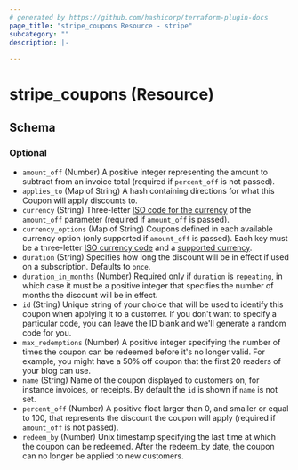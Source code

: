 ```yaml
---
# generated by https://github.com/hashicorp/terraform-plugin-docs
page_title: "stripe_coupons Resource - stripe"
subcategory: ""
description: |-
  
---
```


# stripe_coupons (Resource)





<!-- schema generated by tfplugindocs -->
## Schema

### Optional

- `amount_off` (Number) A positive integer representing the amount to subtract from an invoice total (required if `percent_off` is not passed).
- `applies_to` (Map of String) A hash containing directions for what this Coupon will apply discounts to.
- `currency` (String) Three-letter [ISO code for the currency](https://stripe.com/docs/currencies) of the `amount_off` parameter (required if `amount_off` is passed).
- `currency_options` (Map of String) Coupons defined in each available currency option (only supported if `amount_off` is passed). Each key must be a three-letter [ISO currency code](https://www.iso.org/iso-4217-currency-codes.html) and a [supported currency](https://stripe.com/docs/currencies).
- `duration` (String) Specifies how long the discount will be in effect if used on a subscription. Defaults to `once`.
- `duration_in_months` (Number) Required only if `duration` is `repeating`, in which case it must be a positive integer that specifies the number of months the discount will be in effect.
- `id` (String) Unique string of your choice that will be used to identify this coupon when applying it to a customer. If you don't want to specify a particular code, you can leave the ID blank and we'll generate a random code for you.
- `max_redemptions` (Number) A positive integer specifying the number of times the coupon can be redeemed before it's no longer valid. For example, you might have a 50% off coupon that the first 20 readers of your blog can use.
- `name` (String) Name of the coupon displayed to customers on, for instance invoices, or receipts. By default the `id` is shown if `name` is not set.
- `percent_off` (Number) A positive float larger than 0, and smaller or equal to 100, that represents the discount the coupon will apply (required if `amount_off` is not passed).
- `redeem_by` (Number) Unix timestamp specifying the last time at which the coupon can be redeemed. After the redeem_by date, the coupon can no longer be applied to new customers.


